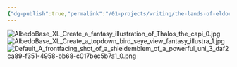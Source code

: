 ```yaml
---
{"dg-publish":true,"permalink":"/01-projects/writing/the-lands-of-eldoria/concept-gallery/"}
---
```


![AlbedoBase_XL_Create_a_fantasy_illustration_of_Thalos_the_capi_0.jpg](/img/user/99%20-%20Meta/Assets/AlbedoBase_XL_Create_a_fantasy_illustration_of_Thalos_the_capi_0.jpg)
![AlbedoBase_XL_Create_a_topdown_bird_seye_view_fantasy_illustra_1.jpg](/img/user/99%20-%20Meta/Assets/AlbedoBase_XL_Create_a_topdown_bird_seye_view_fantasy_illustra_1.jpg)
![Default_A_frontfacing_shot_of_a_shieldemblem_of_a_powerful_uni_3_daf2ca89-f351-4958-bb68-c017bec5b7a1_0.png](/img/user/99%20-%20Meta/Assets/Default_A_frontfacing_shot_of_a_shieldemblem_of_a_powerful_uni_3_daf2ca89-f351-4958-bb68-c017bec5b7a1_0.png)
